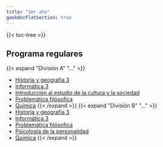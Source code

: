 ```yaml
---
title: "3er año"
geekdocFlatSection: true
---
```


{{< toc-tree >}}

## Programa regulares

{{< expand "División A" "..." >}}
- <a href="http://cpem55plottier.edu.ar/programas-2020/Vespertino/3RO/REGULARES/3ATV/Historia%20y%20geografia%203.doc" target="_blank">Historia y geografía 3</a>
- <a href="http://cpem55plottier.edu.ar/programas-2020/Vespertino/3RO/REGULARES/3ATV/Informatica%203.docx" target="_blank">Informática 3</a>
- <a href="http://cpem55plottier.edu.ar/programas-2020/Vespertino/3RO/REGULARES/3ATV/Introduccion%20al%20estudio%20de%20la%20cultura%20y%20la%20sociedad.doc" target="_blank">Introducción al estudio de la cultura y la sociedad</a>
- <a href="http://cpem55plottier.edu.ar/programas-2020/Vespertino/3RO/REGULARES/3ATV/Problematica%20filosofica.doc" target="_blank">Problemática filósofica</a>
- <a href="http://cpem55plottier.edu.ar/programas-2020/Vespertino/3RO/REGULARES/3ATV/Quimica.pdf" target="_blank">Química</a>
{{< /expand >}}
{{< expand "División B" "..." >}}
- <a href="http://cpem55plottier.edu.ar/programas-2020/Vespertino/3RO/REGULARES/3BTV/Historia%20y%20geografia%203.doc" target="_blank">Historia y geografía 3</a>
- <a href="http://cpem55plottier.edu.ar/programas-2020/Vespertino/3RO/REGULARES/3BTV/Informatica%203.docx" target="_blank">Informática 3</a>
- <a href="http://cpem55plottier.edu.ar/programas-2020/Vespertino/3RO/REGULARES/3BTV/Problematica%20filosofica.doc" target="_blank">Problemática filósofica</a>
- <a href="http://cpem55plottier.edu.ar/programas-2020/Vespertino/3RO/REGULARES/3BTV/Psicologia%20de%20la%20personalidad.doc" target="_blank">Psicología de la personalidad</a>
- <a href="http://cpem55plottier.edu.ar/programas-2020/Vespertino/3RO/REGULARES/3BTV/Quimica.pdf" target="_blank">Química</a>
{{< /expand >}}
